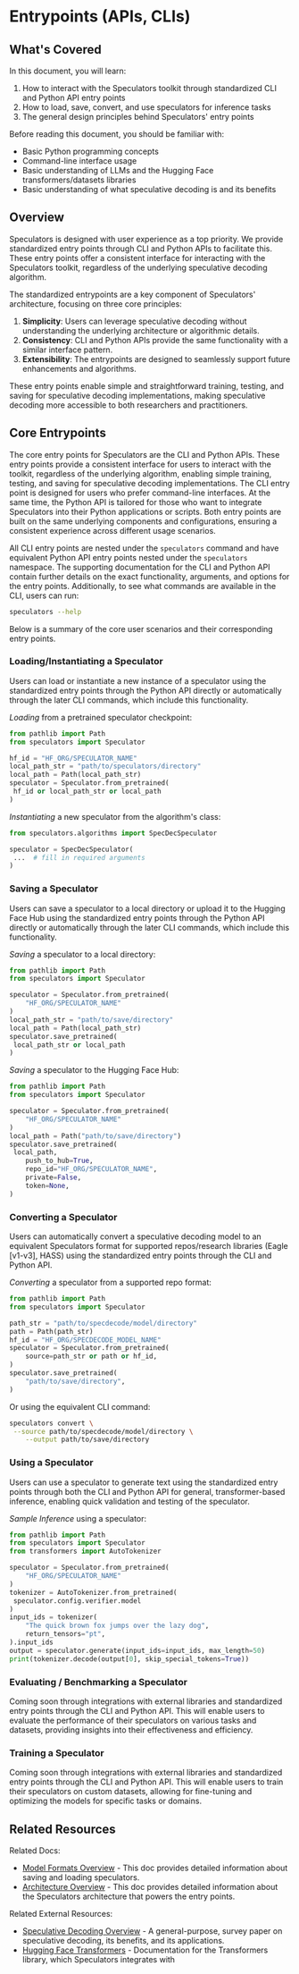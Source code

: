 # Entrypoints (APIs, CLIs)

## What's Covered

In this document, you will learn:

1. How to interact with the Speculators toolkit through standardized CLI and Python API entry points
2. How to load, save, convert, and use speculators for inference tasks
3. The general design principles behind Speculators' entry points

Before reading this document, you should be familiar with:

- Basic Python programming concepts
- Command-line interface usage
- Basic understanding of LLMs and the Hugging Face transformers/datasets libraries
- Basic understanding of what speculative decoding is and its benefits

## Overview

Speculators is designed with user experience as a top priority. We provide standardized entry points through CLI and Python APIs to facilitate this. These entry points offer a consistent interface for interacting with the Speculators toolkit, regardless of the underlying speculative decoding algorithm.

The standardized entrypoints are a key component of Speculators' architecture, focusing on three core principles:

1. **Simplicity**: Users can leverage speculative decoding without understanding the underlying architecture or algorithmic details.
2. **Consistency**: CLI and Python APIs provide the same functionality with a similar interface pattern.
3. **Extensibility**: The entrypoints are designed to seamlessly support future enhancements and algorithms.

These entry points enable simple and straightforward training, testing, and saving for speculative decoding implementations, making speculative decoding more accessible to both researchers and practitioners.

## Core Entrypoints

The core entry points for Speculators are the CLI and Python APIs. These entry points provide a consistent interface for users to interact with the toolkit, regardless of the underlying algorithm, enabling simple training, testing, and saving for speculative decoding implementations. The CLI entry point is designed for users who prefer command-line interfaces. At the same time, the Python API is tailored for those who want to integrate Speculators into their Python applications or scripts. Both entry points are built on the same underlying components and configurations, ensuring a consistent experience across different usage scenarios.

All CLI entry points are nested under the `speculators` command and have equivalent Python API entry points nested under the `speculators` namespace. The supporting documentation for the CLI and Python API contain further details on the exact functionality, arguments, and options for the entry points. Additionally, to see what commands are available in the CLI, users can run:

```bash
speculators --help
```

Below is a summary of the core user scenarios and their corresponding entry points.

### Loading/Instantiating a Speculator

Users can load or instantiate a new instance of a speculator using the standardized entry points through the Python API directly or automatically through the later CLI commands, which include this functionality.

*Loading* from a pretrained speculator checkpoint:

```python
from pathlib import Path
from speculators import Speculator

hf_id = "HF_ORG/SPECULATOR_NAME"
local_path_str = "path/to/speculators/directory"
local_path = Path(local_path_str)
speculator = Speculator.from_pretrained(
 hf_id or local_path_str or local_path
)
```

*Instantiating* a new speculator from the algorithm's class:

```python
from speculators.algorithms import SpecDecSpeculator

speculator = SpecDecSpeculator(
 ...  # fill in required arguments
)
```

### Saving a Speculator

Users can save a speculator to a local directory or upload it to the Hugging Face Hub using the standardized entry points through the Python API directly or automatically through the later CLI commands, which include this functionality.

*Saving* a speculator to a local directory:

```python
from pathlib import Path
from speculators import Speculator

speculator = Speculator.from_pretrained(
    "HF_ORG/SPECULATOR_NAME"
)
local_path_str = "path/to/save/directory"
local_path = Path(local_path_str)
speculator.save_pretrained(
 local_path_str or local_path
)
```

*Saving* a speculator to the Hugging Face Hub:

```python
from pathlib import Path
from speculators import Speculator

speculator = Speculator.from_pretrained(
    "HF_ORG/SPECULATOR_NAME"
)
local_path = Path("path/to/save/directory")
speculator.save_pretrained(
 local_path,
    push_to_hub=True,
    repo_id="HF_ORG/SPECULATOR_NAME",
    private=False,
    token=None,
)
```

### Converting a Speculator

Users can automatically convert a speculative decoding model to an equivalent Speculators format for supported repos/research libraries (Eagle [v1-v3], HASS) using the standardized entry points through the CLI and Python API.

*Converting* a speculator from a supported repo format:

```python
from pathlib import Path
from speculators import Speculator

path_str = "path/to/specdecode/model/directory"
path = Path(path_str)
hf_id = "HF_ORG/SPECDECODE_MODEL_NAME"
speculator = Speculator.from_pretrained(
    source=path_str or path or hf_id,
)
speculator.save_pretrained(
    "path/to/save/directory",
)
```

Or using the equivalent CLI command:

```bash
speculators convert \
 --source path/to/specdecode/model/directory \
    --output path/to/save/directory
```

### Using a Speculator

Users can use a speculator to generate text using the standardized entry points through both the CLI and Python API for general, transformer-based inference, enabling quick validation and testing of the speculator.

*Sample Inference* using a speculator:

```python
from pathlib import Path
from speculators import Speculator
from transformers import AutoTokenizer

speculator = Speculator.from_pretrained(
    "HF_ORG/SPECULATOR_NAME"
)
tokenizer = AutoTokenizer.from_pretrained(
 speculator.config.verifier.model
)
input_ids = tokenizer(
    "The quick brown fox jumps over the lazy dog",
    return_tensors="pt",
).input_ids
output = speculator.generate(input_ids=input_ids, max_length=50)
print(tokenizer.decode(output[0], skip_special_tokens=True))
```

### Evaluating / Benchmarking a Speculator

Coming soon through integrations with external libraries and standardized entry points through the CLI and Python API. This will enable users to evaluate the performance of their speculators on various tasks and datasets, providing insights into their effectiveness and efficiency.

### Training a Speculator

Coming soon through integrations with external libraries and standardized entry points through the CLI and Python API. This will enable users to train their speculators on custom datasets, allowing for fine-tuning and optimizing the models for specific tasks or domains.

## Related Resources

Related Docs:

- [Model Formats Overview](./model_formats.md) - This doc provides detailed information about saving and loading speculators.
- [Architecture Overview](./architecture.md) - This doc provides detailed information about the Speculators architecture that powers the entry points.

Related External Resources:

- [Speculative Decoding Overview](https://arxiv.org/abs/2401.07851) - A general-purpose, survey paper on speculative decoding, its benefits, and its applications.
- [Hugging Face Transformers](https://huggingface.co/docs/transformers/index) - Documentation for the Transformers library, which Speculators integrates with
